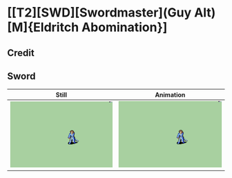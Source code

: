 # [\[T2\]\[SWD\]\[Swordmaster\]\(Guy Alt\)\[M\]{Eldritch Abomination}]

## Credit


	
## Sword

| Still | Animation |
| :---: | :-------: |
| ![Sword still](./Sword_000.png) | ![Sword animation](./Sword.gif) |
